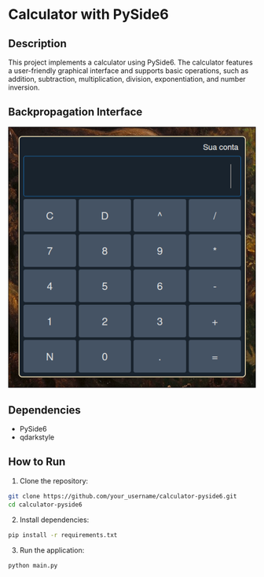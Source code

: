 # Calculator with PySide6

## Description

This project implements a calculator using PySide6. The calculator features a user-friendly graphical interface and supports basic operations, such as addition, subtraction, multiplication, division, exponentiation, and number inversion.

## Backpropagation Interface

![Calculator Interface](https://github.com/antunesluis/simple-pycalculator/blob/main/calculator.png)

## Dependencies

- PySide6
- qdarkstyle

## How to Run

1. Clone the repository:

```bash
git clone https://github.com/your_username/calculator-pyside6.git
cd calculator-pyside6
```

2. Install dependencies:

```bash
pip install -r requirements.txt
```

3. Run the application:

```bash
python main.py
```
